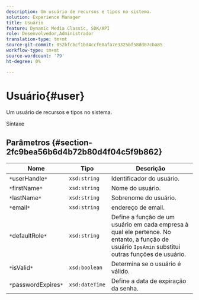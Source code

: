 ```yaml
---
description: Um usuário de recursos e tipos no sistema.
solution: Experience Manager
title: Usuário
feature: Dynamic Media Classic, SDK/API
role: Desenvolvedor,Administrador
translation-type: tm+mt
source-git-commit: 052bfcbcf1bd4ccf60afa7e3325bf58dd07cba85
workflow-type: tm+mt
source-wordcount: '79'
ht-degree: 0%

---
```



# Usuário{#user}

Um usuário de recursos e tipos no sistema.

Sintaxe

## Parâmetros {#section-2fc9bea56b6d4b72b80d4f04c5f9b862}

| Nome | Tipo | Descrição |
|---|---|---|
| `*`userHandle`*` | `xsd:string` | Identificador do usuário. |
| `*`firstName`*` | `xsd:string` | Nome do usuário. |
| `*`lastName`*` | `xsd:string` | Sobrenome do usuário. |
| `*`email`*` | `xsd:string` | endereço de email. |
| `*`defaultRole`*` | `xsd:string` | Define a função de um usuário em cada empresa à qual ele pertence. No entanto, a função de usuário `IpsAmin` substitui outras funções de usuário. |
| `*`isValid`*` | `xsd:boolean` | Determina se o usuário é válido. |
| `*`passwordExpires`*` | `xsd:dateTime` | Define a data de expiração da senha. |

